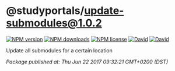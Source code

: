 # @studyportals/update-submodules@1.0.2

[![NPM version](https://img.shields.io/npm/v/@studyportals/update-submodules.svg?style=flat)](https://www.npmjs.com/package/@studyportals/update-submodules "View this project on NPM")
[![NPM downloads](https://img.shields.io/npm/dm/@studyportals/update-submodules.svg?style=flat)](https://www.npmjs.com/package/@studyportals/update-submodules "View this project on NPM")
[![NPM license](https://img.shields.io/npm/l/@studyportals/update-submodules.svg?style=flat)](https://www.npmjs.com/package/@studyportals/update-submodules "View this project on NPM")
[![David](https://img.shields.io/david/studyportals/update-submodules.svg?style=flat)](https://david-dm.org/studyportals/update-submodules)
[![David](https://img.shields.io/david/dev/studyportals/update-submodules.svg?style=flat)](https://david-dm.org/studyportals/update-submodules#info=devDependencies)

Update all submodules for a certain location


_Package published at: Thu Jun 22 2017 09:32:21 GMT+0200 (DST)_